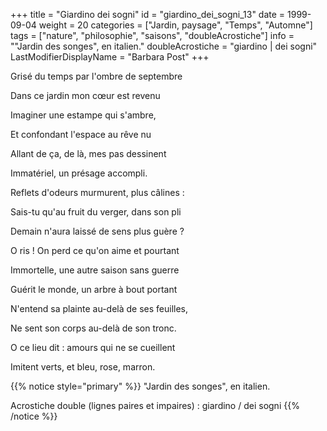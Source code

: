 +++
title = "Giardino dei sogni"
id = "giardino_dei_sogni_13"
date = 1999-09-04
weight = 20
categories = ["Jardin, paysage", "Temps", "Automne"]
tags = ["nature", "philosophie", "saisons", "doubleAcrostiche"]
info = "\"Jardin des songes\", en italien."
doubleAcrostiche = "giardino | dei sogni"
LastModifierDisplayName = "Barbara Post"
+++

Grisé du temps par l'ombre de septembre

Dans ce jardin mon cœur est revenu

Imaginer une estampe qui s'ambre,

Et confondant l'espace au rêve nu

Allant de ça, de là, mes pas dessinent

Immatériel, un présage accompli.

Reflets d'odeurs murmurent, plus câlines :

Sais-tu qu'au fruit du verger, dans son pli

Demain n'aura laissé de sens plus guère ?

O ris ! On perd ce qu'on aime et pourtant

Immortelle, une autre saison sans guerre

Guérit le monde, un arbre à bout portant

N'entend sa plainte au-delà de ses feuilles,

Ne sent son corps au-delà de son tronc.

O ce lieu dit : amours qui ne se cueillent

Imitent verts, et bleu, rose, marron.

{{% notice style="primary" %}}
\"Jardin des songes\", en italien.

Acrostiche double (lignes paires et impaires) : giardino / dei sogni
{{% /notice %}}
